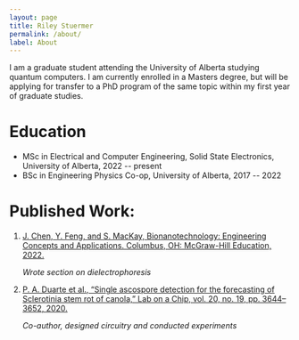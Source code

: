 ```yaml
---
layout: page
title: Riley Stuermer
permalink: /about/
label: About
---
```


I am a graduate student attending the University of Alberta studying quantum computers. I am currently enrolled in a Masters degree, but will be applying for transfer to a PhD program of the same topic within my first year of graduate studies.

# Education

* MSc in Electrical and Computer Engineering, Solid State Electronics, University of Alberta, 2022 -- present
* BSc in Engineering Physics Co-op, University of Alberta, 2017 -- 2022

# Published Work:

1. [J. Chen, Y. Feng, and S. MacKay, Bionanotechnology: Engineering Concepts and Applications. Columbus, OH: McGraw-Hill Education, 2022.][Chen_2022]  

	*Wrote section on dielectrophoresis*

2. [P. A. Duarte et al., “Single ascospore detection for the forecasting of Sclerotinia stem rot of canola,” Lab on a Chip, vol. 20, no. 19, pp. 3644–3652, 2020.][Duarte_2020]  

	*Co-author, designed circuitry and conducted experiments*

[Duarte_2020]: https://pubs.rsc.org/en/content/articlelanding/2020/LC/D0LC00426J#!divAbstract
[Chen_2022]: https://www.mheducation.ca/bionanotechnology-engineering-concepts-and-applications-9781260464146-can#tab-label-product-description-title